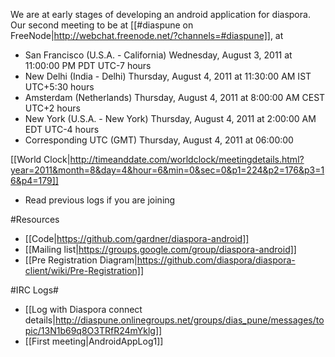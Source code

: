 We are at early stages of developing an android application for diaspora. Our second meeting to be at [[#diaspune on FreeNode|http://webchat.freenode.net/?channels=#diaspune]], at 

- San Francisco (U.S.A. - California) Wednesday, August 3, 2011 at 11:00:00 PM PDT UTC-7 hours
- New Delhi (India - Delhi) Thursday, August 4, 2011 at 11:30:00 AM IST UTC+5:30 hours
- Amsterdam (Netherlands) Thursday, August 4, 2011 at 8:00:00 AM CEST UTC+2 hours
- New York (U.S.A. - New York) Thursday, August 4, 2011 at 2:00:00 AM EDT UTC-4 hours
- Corresponding UTC (GMT) Thursday, August 4, 2011 at 06:00:00

[[World Clock|http://timeanddate.com/worldclock/meetingdetails.html?year=2011&month=8&day=4&hour=6&min=0&sec=0&p1=224&p2=176&p3=16&p4=179]]

* Read previous logs if you are joining

#Resources

* [[Code|https://github.com/gardner/diaspora-android]]
* [[Mailing list|https://groups.google.com/group/diaspora-android]]
* [[Pre Registration Diagram|https://github.com/diaspora/diaspora-client/wiki/Pre-Registration]]

#IRC Logs#
- [[Log with Diaspora connect details|http://diaspune.onlinegroups.net/groups/dias_pune/messages/topic/13N1b69q8O3TRfR24mYklg]]
- [[First meeting|AndroidAppLog1]]